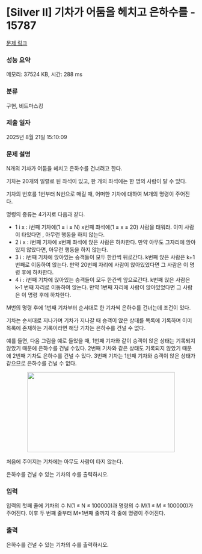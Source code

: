 # [Silver II] 기차가 어둠을 헤치고 은하수를 - 15787 

[문제 링크](https://www.acmicpc.net/problem/15787) 

### 성능 요약

메모리: 37524 KB, 시간: 288 ms

### 분류

구현, 비트마스킹

### 제출 일자

2025년 8월 21일 15:10:09

### 문제 설명

<p>N개의 기차가 어둠을 헤치고 은하수를 건너려고 한다.</p>

<p>기차는 20개의 일렬로 된 좌석이 있고, 한 개의 좌석에는 한 명의 사람이 탈 수 있다. </p>

<p>기차의 번호를 1번부터 N번으로 매길 때, 어떠한 기차에 대하여 M개의 명령이 주어진다.</p>

<p>명령의 종류는 4가지로 다음과 같다.</p>

<ul>
	<li>1 i x : i번째 기차에(1 ≤ i ≤ N) x번째 좌석에(1 ≤ x ≤ 20) 사람을 태워라. 이미 사람이 타있다면 , 아무런 행동을 하지 않는다.</li>
	<li>2 i x : i번째 기차에 x번째 좌석에 앉은 사람은 하차한다. 만약 아무도 그자리에 앉아있지 않았다면, 아무런 행동을 하지 않는다.</li>
	<li>3 i : i번째 기차에 앉아있는 승객들이 모두 한칸씩 뒤로간다. k번째 앉은 사람은 k+1번째로 이동하여 앉는다. 만약 20번째 자리에 사람이 앉아있었다면 그 사람은 이 명령 후에 하차한다.</li>
	<li>4 i : i번째 기차에 앉아있는 승객들이 모두 한칸씩 앞으로간다. k번째 앉은 사람은 k-1 번째 자리로 이동하여 앉는다. 만약 1번째 자리에 사람이 앉아있었다면 그 사람은 이 명령 후에 하차한다.</li>
</ul>

<p>M번의 명령 후에 1번째 기차부터 순서대로 한 기차씩 은하수를 건너는데 조건이 있다.</p>

<p>기차는 순서대로 지나가며 기차가 지나갈 때 승객이 앉은 상태를 목록에 기록하며 이미 목록에 존재하는 기록이라면 해당 기차는 은하수를 건널 수 없다.</p>

<p>예를 들면, 다음 그림을 예로 들었을 때, 1번째 기차와 같이 승객이 앉은 상태는 기록되지 않았기 때문에 은하수를 건널 수있다. 2번째 기차와 같은 상태도 기록되지 않았기 때문에 2번째 기차도 은하수를 건널 수 있다. 3번째 기차는 1번째 기차와 승객이 앉은 상태가 같으므로 은하수를 건널 수 없다.</p>

<p style="text-align: center;"><img alt="" src="https://onlinejudgeimages.s3-ap-northeast-1.amazonaws.com/problem/15787/1.png" style="width: 392px; height: 213px;"></p>

<p>처음에 주어지는 기차에는 아무도 사람이 타지 않는다.</p>

<p>은하수를 건널 수 있는 기차의 수를 출력하시오.</p>

### 입력 

 <p>입력의 첫째 줄에 기차의 수 N(1 ≤ N ≤ 100000)과 명령의 수 M(1 ≤ M ≤ 100000)가 주어진다. 이후 두 번째 줄부터 M+1번째 줄까지 각 줄에 명령이 주어진다. </p>

### 출력 

 <p>은하수를 건널 수 있는 기차의 수를 출력하시오.</p>

